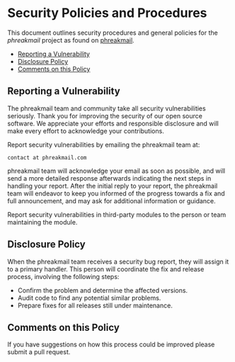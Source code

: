 # Security Policies and Procedures

This document outlines security procedures and general policies for the _phreakmail_ project as found on [phreakmail](https://github.com/phreak/phreakmail).

  * [Reporting a Vulnerability](#reporting-a-vulnerability)
  * [Disclosure Policy](#disclosure-policy)
  * [Comments on this Policy](#comments-on-this-policy)

## Reporting a Vulnerability

The phreakmail team and community take all security vulnerabilities
seriously. Thank you for improving the security of our open source
software. We appreciate your efforts and responsible disclosure and will
make every effort to acknowledge your contributions.

Report security vulnerabilities by emailing the phreakmail team at:

    contact at phreakmail.com

phreakmail team will acknowledge your email as soon as possible, and will
send a more detailed response afterwards indicating the next steps in
handling your report. After the initial reply to your report, the phreakmail
team will endeavor to keep you informed of the progress towards a fix and
full announcement, and may ask for additional information or guidance.

Report security vulnerabilities in third-party modules to the person or
team maintaining the module.

## Disclosure Policy

When the phreakmail team receives a security bug report, they will assign it
to a primary handler. This person will coordinate the fix and release
process, involving the following steps:

  * Confirm the problem and determine the affected versions.
  * Audit code to find any potential similar problems.
  * Prepare fixes for all releases still under maintenance.

## Comments on this Policy

If you have suggestions on how this process could be improved please submit a
pull request.

